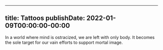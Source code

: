
---
title: Tattoos
publishDate: 2022-01-09T00:00:00-00:00
---

 In a world where mind is ostracized, we are left with only body. It becomes the sole target for our vain efforts to support mortal image.
